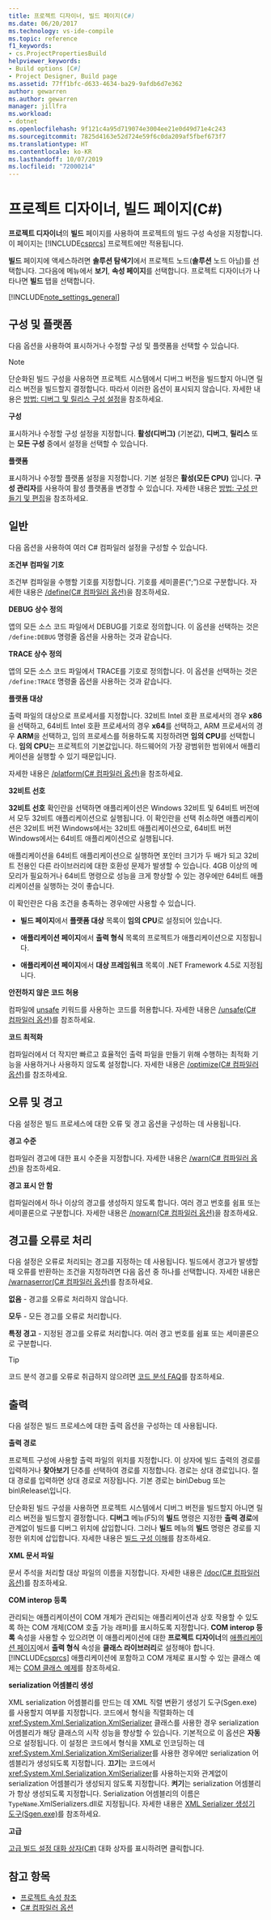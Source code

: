 ```yaml
---
title: 프로젝트 디자이너, 빌드 페이지(C#)
ms.date: 06/20/2017
ms.technology: vs-ide-compile
ms.topic: reference
f1_keywords:
- cs.ProjectPropertiesBuild
helpviewer_keywords:
- Build options [C#]
- Project Designer, Build page
ms.assetid: 77ff1bfc-d633-4634-ba29-9afdb6d7e362
author: gewarren
ms.author: gewarren
manager: jillfra
ms.workload:
- dotnet
ms.openlocfilehash: 9f121c4a95d719074e3004ee21e0d49d71e4c243
ms.sourcegitcommit: 7825d4163e52d724e59f6c0da209af5fbef673f7
ms.translationtype: HT
ms.contentlocale: ko-KR
ms.lasthandoff: 10/07/2019
ms.locfileid: "72000214"
---
```

# <a name="build-page-project-designer-c"></a>프로젝트 디자이너, 빌드 페이지(C#)

**프로젝트 디자이너**의 **빌드** 페이지를 사용하여 프로젝트의 빌드 구성 속성을 지정합니다. 이 페이지는 [!INCLUDE[csprcs](../../data-tools/includes/csprcs_md.md)] 프로젝트에만 적용됩니다.

**빌드** 페이지에 액세스하려면 **솔루션 탐색기**에서 프로젝트 노드(**솔루션** 노드 아님)를 선택합니다. 그다음에 메뉴에서 **보기**, **속성 페이지**를 선택합니다. 프로젝트 디자이너가 나타나면 **빌드** 탭을 선택합니다.

[!INCLUDE[note_settings_general](../../data-tools/includes/note_settings_general_md.md)]

## <a name="configuration-and-platform"></a>구성 및 플랫폼

다음 옵션을 사용하여 표시하거나 수정할 구성 및 플랫폼을 선택할 수 있습니다.

> [!NOTE]
> 단순화된 빌드 구성을 사용하면 프로젝트 시스템에서 디버그 버전을 빌드할지 아니면 릴리스 버전을 빌드할지 결정합니다. 따라서 이러한 옵션이 표시되지 않습니다. 자세한 내용은 [방법: 디버그 및 릴리스 구성 설정](../../debugger/how-to-set-debug-and-release-configurations.md)을 참조하세요.

**구성**

표시하거나 수정할 구성 설정을 지정합니다. **활성(디버그)** (기본값), **디버그**, **릴리스** 또는 **모든 구성** 중에서 설정을 선택할 수 있습니다.

**플랫폼**

표시하거나 수정할 플랫폼 설정을 지정합니다. 기본 설정은 **활성(모든 CPU)** 입니다. **구성 관리자**를 사용하여 활성 플랫폼을 변경할 수 있습니다. 자세한 내용은 [방법: 구성 만들기 및 편집](../../ide/how-to-create-and-edit-configurations.md)을 참조하세요.

## <a name="general"></a>일반

다음 옵션을 사용하여 여러 C# 컴파일러 설정을 구성할 수 있습니다.

**조건부 컴파일 기호**

조건부 컴파일을 수행할 기호를 지정합니다. 기호를 세미콜론(“;”)으로 구분합니다. 자세한 내용은 [/define(C# 컴파일러 옵션)](/dotnet/csharp/language-reference/compiler-options/define-compiler-option)을 참조하세요.

**DEBUG 상수 정의**

앱의 모든 소스 코드 파일에서 DEBUG를 기호로 정의합니다. 이 옵션을 선택하는 것은 `/define:DEBUG` 명령줄 옵션을 사용하는 것과 같습니다.

**TRACE 상수 정의**

앱의 모든 소스 코드 파일에서 TRACE를 기호로 정의합니다. 이 옵션을 선택하는 것은 `/define:TRACE` 명령줄 옵션을 사용하는 것과 같습니다.

**플랫폼 대상**

출력 파일의 대상으로 프로세서를 지정합니다. 32비트 Intel 호환 프로세서의 경우 **x86**을 선택하고, 64비트 Intel 호환 프로세서의 경우 **x64**를 선택하고, ARM 프로세서의 경우 **ARM**을 선택하고, 임의 프로세스를 허용하도록 지정하려면 **임의 CPU**를 선택합니다. **임의 CPU**는 프로젝트의 기본값입니다. 하드웨어의 가장 광범위한 범위에서 애플리케이션을 실행할 수 있기 때문입니다.

자세한 내용은 [/platform(C# 컴파일러 옵션)](/dotnet/csharp/language-reference/compiler-options/platform-compiler-option)을 참조하세요.

**32비트 선호**

**32비트 선호** 확인란을 선택하면 애플리케이션은 Windows 32비트 및 64비트 버전에서 모두 32비트 애플리케이션으로 실행됩니다. 이 확인란을 선택 취소하면 애플리케이션은 32비트 버전 Windows에서는 32비트 애플리케이션으로, 64비트 버전 Windows에서는 64비트 애플리케이션으로 실행됩니다.

애플리케이션을 64비트 애플리케이션으로 실행하면 포인터 크기가 두 배가 되고 32비트 전용인 다른 라이브러리에 대한 호환성 문제가 발생할 수 있습니다. 4GB 이상의 메모리가 필요하거나 64비트 명령으로 성능을 크게 향상할 수 있는 경우에만 64비트 애플리케이션을 실행하는 것이 좋습니다.

이 확인란은 다음 조건을 충족하는 경우에만 사용할 수 있습니다.

- **빌드 페이지**에서 **플랫폼 대상** 목록이 **임의 CPU**로 설정되어 있습니다.

- **애플리케이션 페이지**에서 **출력 형식** 목록의 프로젝트가 애플리케이션으로 지정됩니다.

- **애플리케이션 페이지**에서 **대상 프레임워크** 목록이 .NET Framework 4.5로 지정됩니다.

**안전하지 않은 코드 허용**

컴파일에 [unsafe](/dotnet/csharp/language-reference/keywords/unsafe) 키워드를 사용하는 코드를 허용합니다. 자세한 내용은 [/unsafe(C# 컴파일러 옵션)](/dotnet/csharp/language-reference/compiler-options/unsafe-compiler-option)를 참조하세요.

**코드 최적화**

컴파일러에서 더 작지만 빠르고 효율적인 출력 파일을 만들기 위해 수행하는 최적화 기능을 사용하거나 사용하지 않도록 설정합니다. 자세한 내용은 [/optimize(C# 컴파일러 옵션)](/dotnet/csharp/language-reference/compiler-options/optimize-compiler-option)를 참조하세요.

## <a name="errors-and-warnings"></a>오류 및 경고

다음 설정은 빌드 프로세스에 대한 오류 및 경고 옵션을 구성하는 데 사용됩니다.

**경고 수준**

컴파일러 경고에 대한 표시 수준을 지정합니다. 자세한 내용은 [/warn(C# 컴파일러 옵션)](/dotnet/csharp/language-reference/compiler-options/warn-compiler-option)을 참조하세요.

**경고 표시 안 함**

컴파일러에서 하나 이상의 경고를 생성하지 않도록 합니다. 여러 경고 번호를 쉼표 또는 세미콜론으로 구분합니다. 자세한 내용은 [/nowarn(C# 컴파일러 옵션)](/dotnet/csharp/language-reference/compiler-options/nowarn-compiler-option)을 참조하세요.

## <a name="treat-warnings-as-errors"></a>경고를 오류로 처리

다음 설정은 오류로 처리되는 경고를 지정하는 데 사용됩니다. 빌드에서 경고가 발생할 때 오류를 반환하는 조건을 지정하려면 다음 옵션 중 하나를 선택합니다. 자세한 내용은 [/warnaserror(C# 컴파일러 옵션)](/dotnet/csharp/language-reference/compiler-options/warnaserror-compiler-option)를 참조하세요.

**없음** - 경고를 오류로 처리하지 않습니다.

**모두** - 모든 경고를 오류로 처리합니다.

**특정 경고** - 지정된 경고를 오류로 처리합니다. 여러 경고 번호를 쉼표 또는 세미콜론으로 구분합니다.

> [!TIP]
> 코드 분석 경고를 오류로 취급하지 않으려면 [코드 분석 FAQ](../../code-quality/analyzers-faq.md#treat-warnings-as-errors)를 참조하세요.

## <a name="output"></a>출력

다음 설정은 빌드 프로세스에 대한 출력 옵션을 구성하는 데 사용됩니다.

**출력 경로**

프로젝트 구성에 사용할 출력 파일의 위치를 지정합니다. 이 상자에 빌드 출력의 경로를 입력하거나 **찾아보기** 단추를 선택하여 경로를 지정합니다. 경로는 상대 경로입니다. 절대 경로를 입력하면 상대 경로로 저장됩니다. 기본 경로는 bin\Debug 또는 bin\Release\\입니다.

단순화된 빌드 구성을 사용하면 프로젝트 시스템에서 디버그 버전을 빌드할지 아니면 릴리스 버전을 빌드할지 결정합니다. **디버그** 메뉴(F5)의 **빌드** 명령은 지정한 **출력 경로**에 관계없이 빌드를 디버그 위치에 삽입합니다. 그러나 **빌드** 메뉴의 **빌드** 명령은 경로를 지정한 위치에 삽입합니다. 자세한 내용은 [빌드 구성 이해](../../ide/understanding-build-configurations.md)를 참조하세요.

**XML 문서 파일**

문서 주석을 처리할 대상 파일의 이름을 지정합니다. 자세한 내용은 [/doc(C# 컴파일러 옵션)](/dotnet/csharp/language-reference/compiler-options/doc-compiler-option)를 참조하세요.

**COM interop 등록**

관리되는 애플리케이션이 COM 개체가 관리되는 애플리케이션과 상호 작용할 수 있도록 하는 COM 개체(COM 호출 가능 래퍼)를 표시하도록 지정합니다. **COM interop 등록** 속성을 사용할 수 있으려면 이 애플리케이션에 대한 **프로젝트 디자이너**의 [애플리케이션 페이지](../../ide/reference/application-page-project-designer-visual-basic.md)에서 **출력 형식** 속성을 **클래스 라이브러리**로 설정해야 합니다. [!INCLUDE[csprcs](../../data-tools/includes/csprcs_md.md)] 애플리케이션에 포함하고 COM 개체로 표시할 수 있는 클래스 예제는 [COM 클래스 예제](/dotnet/csharp/programming-guide/interop/example-com-class)를 참조하세요.

**serialization 어셈블리 생성**

XML serialization 어셈블리를 만드는 데 XML 직렬 변환기 생성기 도구(Sgen.exe)를 사용할지 여부를 지정합니다. 코드에서 형식을 직렬화하는 데 <xref:System.Xml.Serialization.XmlSerializer> 클래스를 사용한 경우 serialization 어셈블리가 해당 클래스의 시작 성능을 향상할 수 있습니다. 기본적으로 이 옵션은 **자동**으로 설정됩니다. 이 설정은 코드에서 형식을 XML로 인코딩하는 데 <xref:System.Xml.Serialization.XmlSerializer>를 사용한 경우에만 serialization 어셈블리가 생성되도록 지정합니다. **끄기**는 코드에서 <xref:System.Xml.Serialization.XmlSerializer>를 사용하는지와 관계없이 serialization 어셈블리가 생성되지 않도록 지정합니다. **켜기**는 serialization 어셈블리가 항상 생성되도록 지정합니다. Serialization 어셈블리의 이름은 `TypeName`.XmlSerializers.dll로 지정됩니다. 자세한 내용은 [XML Serializer 생성기 도구(Sgen.exe)](/dotnet/framework/serialization/xml-serializer-generator-tool-sgen-exe)를 참조하세요.

**고급**

[고급 빌드 설정 대화 상자(C#)](../../ide/reference/advanced-build-settings-dialog-box-csharp.md) 대화 상자를 표시하려면 클릭합니다.

## <a name="see-also"></a>참고 항목

- [프로젝트 속성 참조](../../ide/reference/project-properties-reference.md)
- [C# 컴파일러 옵션](/dotnet/csharp/language-reference/compiler-options/index)